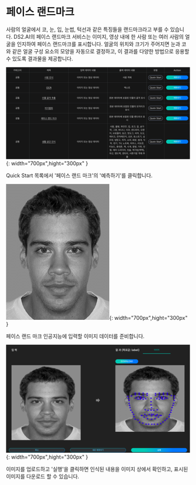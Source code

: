 # **페이스 랜드마크**


사람의 얼굴에서 코, 눈, 입, 눈썹, 턱선과 같은 특징들을 랜드마크라고 부를 수 있습니다. DS2.AI의 페이스 랜드마크 서비스는 이미지, 영상 내에 한 사람 또는 여러 사람의 얼굴을 인지하여 페이스 랜드마크를 표시합니다. 얼굴의 위치와 크기가 주어지면 눈과 코와 같은 얼굴 구성 요소의 모양을 자동으로 결정하고, 이 결과를 다양한 방법으로 응용할 수 있도록 결과물을 제공합니다.

![이미지이름](./image/aimarket/landmark1.png){: width="700px",hight="300px" }  

Quick Start 목록에서 '페이스 랜드 마크'의 '예측하기'를 클릭합니다.

![이미지이름](./image/aimarket/landmark2.png){: width="700px",hight="300px" }  

페이스 랜드 마크 인공지능에 입력할 이미지 데이터를 준비합니다.

![이미지이름](./image/aimarket/landmark3.png){: width="700px",hight="300px" }  

이미지를 업로드하고 '실행'을 클릭하면 인식된 내용을 이미지 상에서 확인하고, 표시된 이미지를 다운로드 할 수 있습니다.

